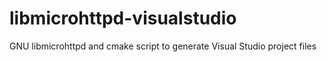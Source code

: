# libmicrohttpd-visualstudio
GNU libmicrohttpd and cmake script to generate Visual Studio project files

